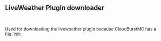 <h2>LiveWeather Plugin downloader</h2>

<br>

<a>Used for downloading the liveweather plugin because CloudBurstMC has a file limit</a>